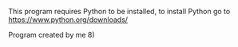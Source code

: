 This program requires Python to be installed, to install Python go to https://www.python.org/downloads/

Program created by me 8)
